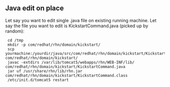 ## Java edit on place
 


Let say you want to edit single .java file on existing running machine. Let say the file you want to edit is KickstartCommand.java (picked up by random):




     cd /tmp
     mkdir -p com/redhat/rhn/domain/kickstart/
     scp yourmachine:/yourdir/java/src/com/redhat/rhn/domain/kickstart/KickstartCommand.java  com/redhat/rhn/domain/kickstart/
     javac -extdirs /var/lib/tomcat5/webapps/rhn/WEB-INF/lib/ com/redhat/rhn/domain/kickstart/KickstartCommand.java
     jar uf /usr/share/rhn/lib/rhn.jar com/redhat/rhn/domain/kickstart/KickstartCommand.class
     /etc/init.d/tomcat5 restart

